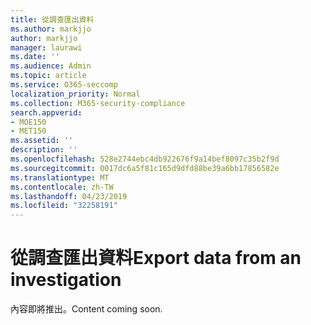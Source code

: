 ```yaml
---
title: 從調查匯出資料
ms.author: markjjo
author: markjjo
manager: laurawi
ms.date: ''
ms.audience: Admin
ms.topic: article
ms.service: O365-seccomp
localization_priority: Normal
ms.collection: M365-security-compliance
search.appverid:
- MOE150
- MET150
ms.assetid: ''
description: ''
ms.openlocfilehash: 528e2744ebc4db922676f9a14bef8097c35b2f9d
ms.sourcegitcommit: 0017dc6a5f81c165d9dfd88be39a6bb17856582e
ms.translationtype: MT
ms.contentlocale: zh-TW
ms.lasthandoff: 04/23/2019
ms.locfileid: "32258191"
---
```

# <a name="export-data-from-an-investigation"></a><span data-ttu-id="cbad9-102">從調查匯出資料</span><span class="sxs-lookup"><span data-stu-id="cbad9-102">Export data from an investigation</span></span>

<span data-ttu-id="cbad9-103">內容即將推出。</span><span class="sxs-lookup"><span data-stu-id="cbad9-103">Content coming soon.</span></span>